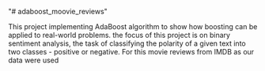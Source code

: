 "# adaboost_moovie_reviews" 

This project implementing AdaBoost algorithm to show how boosting
can be applied to real-world problems. the focus of this project is on binary sentiment analysis, the task
of classifying the polarity of a given text into two classes - positive or negative. For this 
movie reviews from IMDB as our data were used

